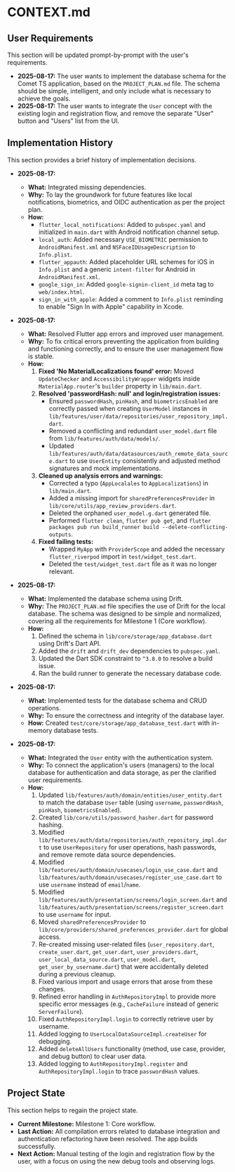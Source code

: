 # CONTEXT.md

## User Requirements

This section will be updated prompt-by-prompt with the user's requirements.

*   **2025-08-17:** The user wants to implement the database schema for the Comet TS application, based on the `PROJECT_PLAN.md` file. The schema should be simple, intelligent, and only include what is necessary to achieve the goals.
*   **2025-08-17:** The user wants to integrate the `User` concept with the existing login and registration flow, and remove the separate "User" button and "Users" list from the UI.

## Implementation History

This section provides a brief history of implementation decisions.

*   **2025-08-17:**
    *   **What:** Integrated missing dependencies.
    *   **Why:** To lay the groundwork for future features like local notifications, biometrics, and OIDC authentication as per the project plan.
    *   **How:**
        -   `flutter_local_notifications`: Added to `pubspec.yaml` and initialized in `main.dart` with Android notification channel setup.
        -   `local_auth`: Added necessary `USE_BIOMETRIC` permission to `AndroidManifest.xml` and `NSFaceIDUsageDescription` to `Info.plist`.
        -   `flutter_appauth`: Added placeholder URL schemes for iOS in `Info.plist` and a generic `intent-filter` for Android in `AndroidManifest.xml`.
        -   `google_sign_in`: Added `google-signin-client_id` meta tag to `web/index.html`.
        -   `sign_in_with_apple`: Added a comment to `Info.plist` reminding to enable "Sign In with Apple" capability in Xcode.

*   **2025-08-17:**
    *   **What:** Resolved Flutter app errors and improved user management.
    *   **Why:** To fix critical errors preventing the application from building and functioning correctly, and to ensure the user management flow is stable.
    *   **How:**
        1.  **Fixed 'No MaterialLocalizations found' error:** Moved `UpdateChecker` and `AccessibilityWrapper` widgets inside `MaterialApp.router`'s `builder` property in `lib/main.dart`.
        2.  **Resolved 'passwordHash: null' and login/registration issues:**
            -   Ensured `passwordHash`, `pinHash`, and `biometricsEnabled` are correctly passed when creating `UserModel` instances in `lib/features/user/data/repositories/user_repository_impl.dart`.
            -   Removed a conflicting and redundant `user_model.dart` file from `lib/features/auth/data/models/`.
            -   Updated `lib/features/auth/data/datasources/auth_remote_data_source.dart` to use `UserEntity` consistently and adjusted method signatures and mock implementations.
        3.  **Cleaned up analysis errors and warnings:**
            -   Corrected a typo (`AppLocalales` to `AppLocalizations`) in `lib/main.dart`.
            -   Added a missing import for `sharedPreferencesProvider` in `lib/core/utils/app_review_providers.dart`.
            -   Deleted the orphaned `user_model.g.dart` generated file.
            -   Performed `flutter clean`, `flutter pub get`, and `flutter packages pub run build_runner build --delete-conflicting-outputs`.
        4.  **Fixed failing tests:**
            -   Wrapped `MyApp` with `ProviderScope` and added the necessary `flutter_riverpod` import in `test/widget_test.dart`.
            -   Deleted the `test/widget_test.dart` file as it was no longer relevant.

*   **2025-08-17:**
    *   **What:** Implemented the database schema using Drift.
    *   **Why:** The `PROJECT_PLAN.md` file specifies the use of Drift for the local database. The schema was designed to be simple and normalized, covering all the requirements for Milestone 1 (Core workflow).
    *   **How:**
        1.  Defined the schema in `lib/core/storage/app_database.dart` using Drift's Dart API.
        2.  Added the `drift` and `drift_dev` dependencies to `pubspec.yaml`.
        3.  Updated the Dart SDK constraint to `^3.8.0` to resolve a build issue.
        4.  Ran the build runner to generate the necessary database code.

*   **2025-08-17:**
    *   **What:** Implemented tests for the database schema and CRUD operations.
    *   **Why:** To ensure the correctness and integrity of the database layer.
    *   **How:** Created `test/core/storage/app_database_test.dart` with in-memory database tests.

*   **2025-08-17:**
    *   **What:** Integrated the `User` entity with the authentication system.
    *   **Why:** To connect the application's users (managers) to the local database for authentication and data storage, as per the clarified user requirements.
    *   **How:**
        1.  Updated `lib/features/auth/domain/entities/user_entity.dart` to match the database `User` table (using `username`, `passwordHash`, `pinHash`, `biometricsEnabled`).
        2.  Created `lib/core/utils/password_hasher.dart` for password hashing.
        3.  Modified `lib/features/auth/data/repositories/auth_repository_impl.dart` to use `UserRepository` for user operations, hash passwords, and remove remote data source dependencies.
        4.  Modified `lib/features/auth/domain/usecases/login_use_case.dart` and `lib/features/auth/domain/usecases/register_use_case.dart` to use `username` instead of `email`/`name`.
        5.  Modified `lib/features/auth/presentation/screens/login_screen.dart` and `lib/features/auth/presentation/screens/register_screen.dart` to use `username` for input.
        6.  Moved `sharedPreferencesProvider` to `lib/core/providers/shared_preferences_provider.dart` for global access.
        7.  Re-created missing user-related files (`user_repository.dart`, `create_user.dart`, `get_user.dart`, `user_providers.dart`, `user_local_data_source.dart`, `user_model.dart`, `get_user_by_username.dart`) that were accidentally deleted during a previous cleanup.
        8.  Fixed various import and usage errors that arose from these changes.
        9.  Refined error handling in `AuthRepositoryImpl` to provide more specific error messages (e.g., `CacheFailure` instead of generic `ServerFailure`).
        10. Fixed `AuthRepositoryImpl.login` to correctly retrieve user by username.
        11. Added logging to `UserLocalDataSourceImpl.createUser` for debugging.
        12. Added `deleteAllUsers` functionality (method, use case, provider, and debug button) to clear user data.
        13. Added logging to `AuthRepositoryImpl.register` and `AuthRepositoryImpl.login` to trace `passwordHash` values.

## Project State

This section helps to regain the project state.

*   **Current Milestone:** Milestone 1: Core workflow.
*   **Last Action:** All compilation errors related to database integration and authentication refactoring have been resolved. The app builds successfully.
*   **Next Action:** Manual testing of the login and registration flow by the user, with a focus on using the new debug tools and observing logs.
